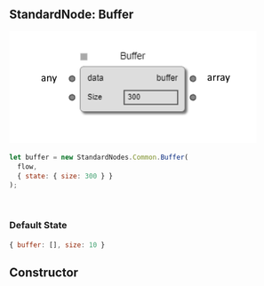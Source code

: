 ## StandardNode: Buffer

<img class="zoomable" alt="Buffer standard node" src="/images/standard-nodes/common/buffer.png" />

<Hierarchy :extend="{name: 'Node', link: '../../api/classes/node.html'}" />
<br/>

```js
let buffer = new StandardNodes.Common.Buffer(
  flow,
  { state: { size: 300 } }
);
```

<br/>

### Default State

```js
{ buffer: [], size: 10 }
```

## Constructor

<Method type="method">
  <template v-slot:signature>
    new Buffer(<strong>flow: </strong><em><Ref to="../../api/classes/flow">Flow</Ref></em>,
    <strong>options?: </strong><em><Ref to="../../api/interfaces/node-creator-options">NodeCreatorOptions</Ref></em>):
    <em><Ref to="#standardnode-buffer">Buffer</Ref></em>
  </template>
  <template v-slot:params>
    <Param name="flow">
      <em><Ref to="../../api/classes/flow">Flow</Ref></em>
    </Param>
    <Param name="options?">
      <em><Ref to="../../api/interfaces/node-creator-options">NodeCreatorOptions</Ref></em>
      <template v-slot:default-value>
        <em>{}</em>
      </template>
    </Param>
  </template>
</Method>
